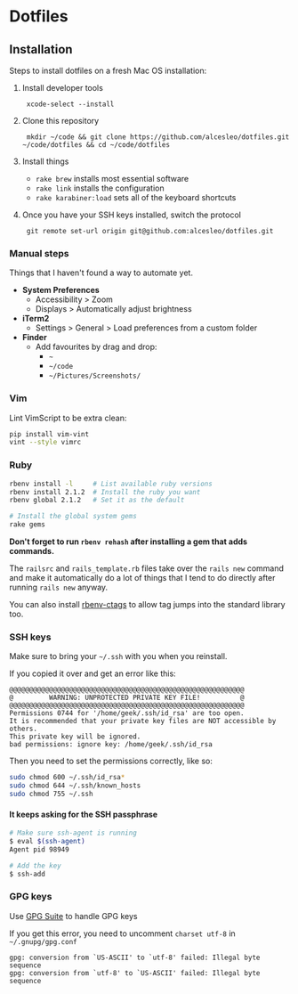 # Dotfiles

## Installation

Steps to install dotfiles on a fresh Mac OS installation:

1. Install developer tools

        xcode-select --install

2. Clone this repository

        mkdir ~/code && git clone https://github.com/alcesleo/dotfiles.git ~/code/dotfiles && cd ~/code/dotfiles

3. Install things
    * `rake brew` installs most essential software
    * `rake link` installs the configuration
    * `rake karabiner:load` sets all of the keyboard shortcuts

4. Once you have your SSH keys installed, switch the protocol

        git remote set-url origin git@github.com:alcesleo/dotfiles.git

### Manual steps

Things that I haven't found a way to automate yet.

* **System Preferences**
    * Accessibility > Zoom
    * Displays > Automatically adjust brightness
* **iTerm2**
    * Settings > General > Load preferences from a custom folder
* **Finder**
    * Add favourites by drag and drop:
        * `~`
        * `~/code`
        * `~/Pictures/Screenshots/`

### Vim

Lint VimScript to be extra clean:

```bash
pip install vim-vint
vint --style vimrc
```

### Ruby

```bash
rbenv install -l     # List available ruby versions
rbenv install 2.1.2  # Install the ruby you want
rbenv global 2.1.2   # Set it as the default

# Install the global system gems
rake gems
```

**Don't forget to run `rbenv rehash` after installing a gem that adds commands.**

The `railsrc` and `rails_template.rb` files take over the `rails new` command
and make it automatically do a lot of things that I tend to do directly after
running `rails new` anyway.

You can also install [rbenv-ctags](https://github.com/tpope/rbenv-ctags) to
allow tag jumps into the standard library too.

### SSH keys

Make sure to bring your `~/.ssh` with you when you reinstall.

If you copied it over and get an error like this:

    @@@@@@@@@@@@@@@@@@@@@@@@@@@@@@@@@@@@@@@@@@@@@@@@@@@@@@@@@@@
    @         WARNING: UNPROTECTED PRIVATE KEY FILE!          @
    @@@@@@@@@@@@@@@@@@@@@@@@@@@@@@@@@@@@@@@@@@@@@@@@@@@@@@@@@@@
    Permissions 0744 for '/home/geek/.ssh/id_rsa' are too open.
    It is recommended that your private key files are NOT accessible by others.
    This private key will be ignored.
    bad permissions: ignore key: /home/geek/.ssh/id_rsa

Then you need to set the permissions correctly, like so:

```bash
sudo chmod 600 ~/.ssh/id_rsa*
sudo chmod 644 ~/.ssh/known_hosts
sudo chmod 755 ~/.ssh
```

#### It keeps asking for the SSH passphrase

```bash
# Make sure ssh-agent is running
$ eval $(ssh-agent)
Agent pid 98949

# Add the key
$ ssh-add
```

### GPG keys

Use [GPG Suite](https://gpgtools.org/) to handle GPG keys

If you get this error, you need to uncomment `charset utf-8` in `~/.gnupg/gpg.conf`

    gpg: conversion from `US-ASCII' to `utf-8' failed: Illegal byte sequence
    gpg: conversion from `utf-8' to `US-ASCII' failed: Illegal byte sequence
